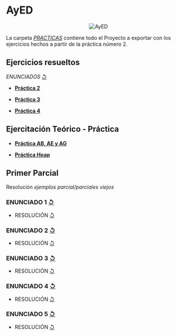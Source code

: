 # AyED
 <p align="center">
  <img src= "https://i.postimg.cc/Vkp8wx6G/1bb8d848a713e4bea8aa98d9c40841b9.jpg" alt = "AyED"/>
</p>

La carpeta [_PRACTICAS_](https://github.com/agusrnfr/AyED/tree/main/Practicas) contiene todo el Proyecto a exportar con los ejercicios hechos a partir de la práctica número 2.

## Ejercicios resueltos

*ENUNCIADOS* [↺](https://github.com/agusrnfr/AyED/tree/main/Enunciados%20y%20otros)

* [**Práctica 2**](https://github.com/agusrnfr/AyED/tree/main/Practicas/src/tp02)

* [**Práctica 3**](https://github.com/agusrnfr/AyED/tree/main/Practicas/src/tp03)

* [**Práctica 4**](https://github.com/agusrnfr/AyED/tree/main/Practicas/src/tp04)

## Ejercitación Teórico - Práctica
* [**Práctica AB, AE y AG**](https://github.com/agusrnfr/AyED/tree/main/Teoria%20-%20Practica/Ejercitacion%20AB%20y%20AG)

* [**Práctica Heap**](https://github.com/agusrnfr/AyED/tree/main/Teoria%20-%20Practica/Ejercitacion%20HEAP)

## Primer Parcial 

  Resolución *ejemplos parcial/parciales viejos*
  
### **ENUNCIADO 1** [↺](https://github.com/agusrnfr/AyED/blob/main/Enunciados%20y%20otros/Parcial1/ParcialEjer1.jpeg)
* RESOLUCIÓN [↺](https://github.com/agusrnfr/AyED/tree/main/Practicas/src/Parcial/Practica/Ejercicio1)

### **ENUNCIADO 2** [↺](https://github.com/agusrnfr/AyED/blob/main/Enunciados%20y%20otros/Parcial1/ParcialEjer2.jpeg)
* RESOLUCIÓN [↺](https://github.com/agusrnfr/AyED/tree/main/Practicas/src/Parcial/Practica/Ejercicio2)

### **ENUNCIADO 3** [↺](https://github.com/agusrnfr/AyED/blob/main/Enunciados%20y%20otros/Parcial1/ParcialEjer3.jpeg)
* RESOLUCIÓN [↺](https://github.com/agusrnfr/AyED/tree/main/Practicas/src/Parcial/Practica/Ejercicio3)

### **ENUNCIADO 4** [↺](https://github.com/agusrnfr/AyED/blob/main/Enunciados%20y%20otros/Parcial1/ParcialEjer4.jpeg)
* RESOLUCIÓN [↺](https://github.com/agusrnfr/AyED/tree/main/Practicas/src/Parcial/Practica/Ejercicio4)

### **ENUNCIADO 5** [↺](https://github.com/agusrnfr/AyED/blob/main/Enunciados%20y%20otros/Parcial1/ParcialEjer5.jpeg)
* RESOLUCIÓN [↺](https://github.com/agusrnfr/AyED/tree/main/Practicas/src/Parcial/Practica/Ejercicio5)
